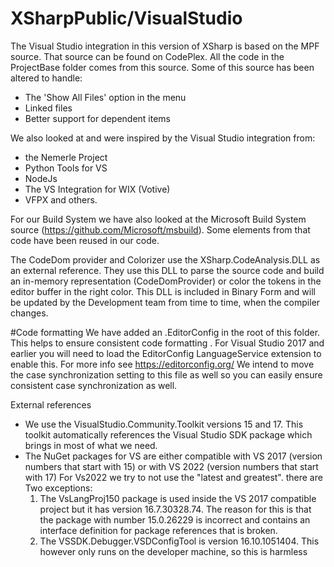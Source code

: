 # XSharpPublic/VisualStudio
The Visual Studio integration in this version of XSharp is based on the MPF source. That source can be found on CodePlex.
All the code in the ProjectBase folder comes from this source.
Some of this source has been altered to handle:
- The 'Show All Files' option in the menu
- Linked files
- Better support for dependent items

We also looked at and were inspired by the Visual Studio integration from:
- the Nemerle Project
- Python Tools for VS
- NodeJs
- The VS Integration for WIX (Votive)
- VFPX and others.

For our Build System we have also looked at the Microsoft Build System source (https://github.com/Microsoft/msbuild).
Some elements from that code have been reused in our code.

The CodeDom provider and Colorizer use the XSharp.CodeAnalysis.DLL as an external reference.
They use this DLL to parse the source code and build an in-memory representation (CodeDomProvider) or color the tokens in
the editor buffer in the right color. This DLL is included in Binary Form and will be updated by the Development team from
time to time, when the compiler changes.


#Code formatting
We have added an .EditorConfig in the root of this folder. This helps to ensure consistent code formatting .
For Visual Studio 2017 and earlier you will need to load the EditorConfig LanguageService extension to enable this.
For more info see https://editorconfig.org/
We intend to move the case synchronization setting to this file as well so you can easily ensure consistent case synchronization as well.


External references
- We use the VisualStudio.Community.Toolkit versions 15 and 17. This toolkit automatically references the Visual Studio SDK package which brings in most of what we need.
- The NuGet packages for VS are either compatible with VS 2017 (version numbers that start with 15) or with VS 2022 (version numbers that start with 17)
  For Vs2022 we try to not use the "latest and greatest".
  there are Two exceptions:
  1) The VsLangProj150 package is used inside the VS 2017 compatible project but it has version 16.7.30328.74. The reason for this is that the package with number 
  15.0.26229 is incorrect and contains an interface definition for package references that is broken.
  2) The VSSDK.Debugger.VSDConfigTool is version 16.10.1051404. This however only runs on the developer machine, so this is harmless
  